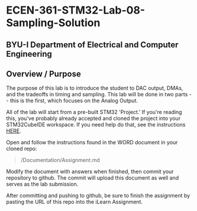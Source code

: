 # ECEN-361-STM32-Lab-08-Sampling-Solution

## BYU-I  Department of Electrical and Computer Engineering
<!-- div style="text-align: right">Initially Written:  Fall-2023   LRW</div> -->

## Overview / Purpose
The purpose of this lab is to introduce the student to DAC output, DMAs, and the tradeoffs in timing and sampling.  This lab will be done in two parts -- this is the first, which focuses on the Analog Output.  


All of the lab will start from a pre-built STM32 'Project.'  If you're reading this, you've probably already accepted and cloned the project into your STM32CubeIDE workspace.  If you need help do that, see the instructions [HERE](./Documentation/Working_with_Labs_from_Github_Classroom_Repository.pdf).

Open and follow the instructions found in the WORD document in your cloned repo: 

>/Documentation/Assignment.md

Modify the document with answers when finished, then commit your repository to github. The commit will upload this document as well and serves as the lab submission.

After committing and pushing to github, be sure to finish the assignment by pasting the URL of this repo into the iLearn Assignment.  

<!----------------------------------->
